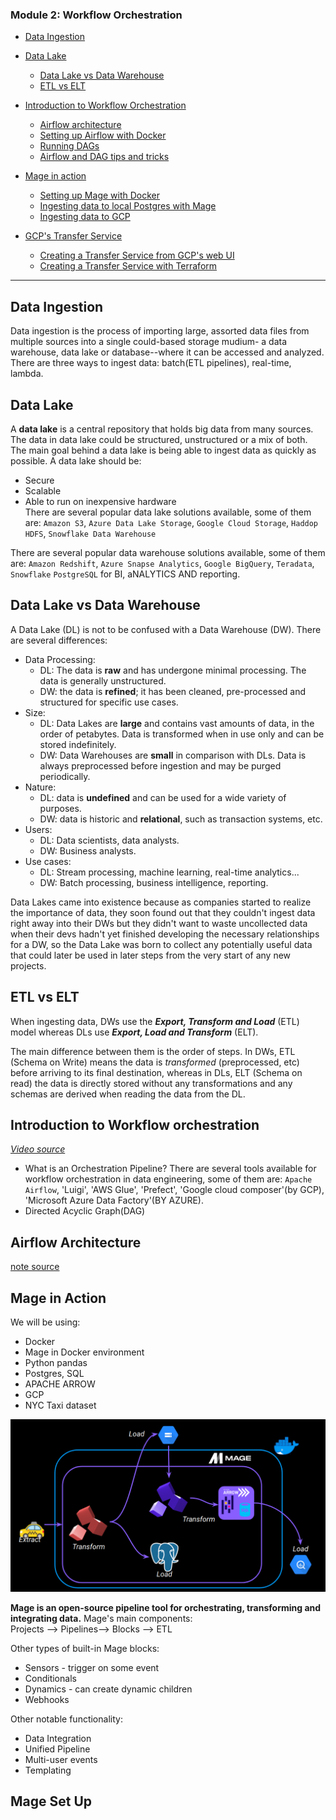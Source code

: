### Module 2: Workflow Orchestration   
- [Data Ingestion](#data-ingestion)
- [Data Lake](#data-lake)
  - [Data Lake vs Data Warehouse](#data-lake-vs-data-warehouse)
  - [ETL vs ELT](#etl-vs-elt)

- [Introduction to Workflow Orchestration](#introduction-to-workflow-orchestration)
  - [Airflow architecture](#airflow-architecture)
  - [Setting up Airflow with Docker](#setting-up-airflow-with-docker)
  - [Running DAGs](#running-dags)
  - [Airflow and DAG tips and tricks](#airflow-and-dag-tips-and-tricks)
- [Mage in action](#mage-in-action)
  - [Setting up Mage with Docker](#setting-up-mage-with-docker)
  - [Ingesting data to local Postgres with Mage](#ingesting-data-to-local-postgres-with-mage)
  - [Ingesting data to GCP](#ingesting-data-to-gcp)
- [GCP's Transfer Service](#gcps-transfer-service)
  - [Creating a Transfer Service from GCP's web UI](#creating-a-transfer-service-from-gcps-web-ui)
  - [Creating a Transfer Service with Terraform](#creating-a-transfer-service-with-terraform)
______
## Data Ingestion
Data ingestion is the process of importing large, assorted data files from multiple sources into a single could-based storage mudium- a data warehouse, data lake or database--where it can be accessed and analyzed.  
There are three ways to ingest data: batch(ETL pipelines), real-time, lambda.
## Data Lake

A **data lake** is a central repository that holds big data from many sources.  
The data in data lake could be structured, unstructured or a mix of both.  
The main goal behind a data lake is being able to ingest data as quickly as possible. A data lake should be: 
+ Secure
+ Scalable
+ Able to run on inexpensive hardware   
There are several popular data lake solutions available, some of them are:
`Amazon S3`, `Azure Data Lake Storage`, `Google Cloud Storage`, `Haddop HDFS`, `Snowflake Data Warehouse`   

There are several popular data warehouse solutions available, some of them are:
`Amazon Redshift`, `Azure Snapse Analytics`, `Google BigQuery`, `Teradata`, `Snowflake` `PostgreSQL` for BI, aNALYTICS AND reporting.   

## Data Lake vs Data Warehouse

A Data Lake (DL) is not to be confused with a Data Warehouse (DW). There are several differences:

* Data Processing:
  * DL: The data is **raw** and has undergone minimal processing. The data is generally unstructured.
  * DW: the data is **refined**; it has been cleaned, pre-processed and structured for specific use cases.
* Size:
  * DL: Data Lakes are **large** and contains vast amounts of data, in the order of petabytes. Data is transformed when in use only and can be stored indefinitely.
  * DW: Data Warehouses are **small** in comparison with DLs. Data is always preprocessed before ingestion and may be purged periodically.
* Nature:
  * DL: data is **undefined** and can be used for a wide variety of purposes.
  * DW: data is historic and **relational**, such as transaction systems, etc.
* Users:
  * DL: Data scientists, data analysts.
  * DW: Business analysts.
* Use cases:
  * DL: Stream processing, machine learning, real-time analytics...
  * DW: Batch processing, business intelligence, reporting.

Data Lakes came into existence because as companies started to realize the importance of data, they soon found out that they couldn't ingest data right away into their DWs but they didn't want to waste uncollected data when their devs hadn't yet finished developing the necessary relationships for a DW, so the Data Lake was born to collect any potentially useful data that could later be used in later steps from the very start of any new projects.

## ETL vs ELT

When ingesting data, DWs use the ***Export, Transform and Load*** (ETL) model whereas DLs use ***Export, Load and Transform*** (ELT).

The main difference between them is the order of steps. In DWs, ETL (Schema on Write) means the data is _transformed_ (preprocessed, etc) before arriving to its final destination, whereas in DLs, ELT (Schema on read) the data is directly stored without any transformations and any schemas are derived when reading the data from the DL.
## Introduction to Workflow orchestration 
_[Video source](https://www.youtube.com/watch?v=0yK7LXwYeD0&list=PL3MmuxUbc_hJed7dXYoJw8DoCuVHhGEQb&index=17)_
- What is an Orchestration Pipeline? 
There are several tools available for workflow orchestration in data engineering, some of them are:
`Apache Airflow`, 'Luigi', 'AWS Glue', 'Prefect', 'Google cloud composer'(by GCP), 'Microsoft Azure Data Factory'(BY AZURE).   
- Directed Acyclic Graph(DAG)

## Airflow Architecture
[note source](https://github.com/ziritrion/dataeng-zoomcamp/blob/main/notes/2_data_ingestion.md#data-ingestion)
## Mage in Action
We will be using:
+ Docker
+ Mage in Docker environment
+ Python pandas
+ Postgres, SQL
+ APACHE ARROW
+ GCP
+ NYC Taxi dataset

![Mage workflow](https://github.com/teenbress/DataEngineeringZoomCamp/blob/main/images/mage%20workflow.png)

**Mage is an open-source pipeline tool for orchestrating, transforming and integrating data.**
Mage's main components:   
Projects --> Pipelines--> Blocks --> ETL   
   
Other types of built-in Mage blocks:   

+ Sensors - trigger on some event
+ Conditionals
+ Dynamics - can create dynamic children
+ Webhooks

Other notable functionality:
   
+ Data Integration
+ Unified Pipeline
+ Multi-user events
+ Templating
## Mage Set Up
